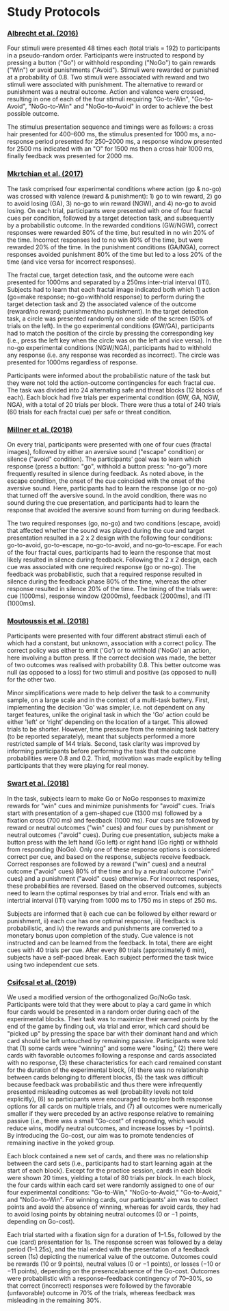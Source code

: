 # Study Protocols

### [Albrecht et al. (2016)](https://doi.org/10.1371/journal.pone.0152781)

Four stimuli were presented 48 times each (total trials = 192) to participants in a pseudo-random order. Participants were instructed to respond by pressing a button ("Go") or withhold responding ("NoGo") to gain rewards ("Win") or avoid punishments ("Avoid"). Stimuli were rewarded or punished at a probability of 0.8. Two stimuli were associated with reward and two stimuli were associated with punishment. The alternative to reward or punishment was a neutral outcome. Action and valence were crossed, resulting in one of each of the four stimuli requiring "Go-to-Win", "Go-to-Avoid", "NoGo-to-Win" and "NoGo-to-Avoid" in order to achieve the best possible outcome. 

The stimulus presentation sequence and timings were as follows: a cross hair presented for 400–600 ms, the stimulus presented for 1000 ms, a no-response period presented for 250–2000 ms, a response window presented for 2500 ms indicated with an "O" for 1500 ms then a cross hair 1000 ms, finally feedback was presented for 2000 ms. 

### [Mkrtchian et al. (2017)](https://doi.org/10.1016/j.biopsych.2017.01.017)

The task comprised four experimental conditions where action (go & no-go) was crossed with valence (reward & punishment): 1) go to win reward, 2) go to avoid losing (GA), 3) no-go to win reward (NGW), and 4) no-go to avoid losing. On each trial, participants were presented with one of four fractal cues per condition, followed by a target detection task, and subsequently by a probabilistic outcome. In the rewarded conditions (GW/NGW), correct responses were rewarded 80% of the time, but resulted in no win 20% of the time. Incorrect responses led to no win 80% of the time, but were rewarded 20% of the time. In the punishment conditions (GA/NGA), correct responses avoided punishment 80% of the time but led to a loss 20% of the time (and vice versa for incorrect responses).

The fractal cue, target detection task, and the outcome were each presented for 1000ms and separated by a 250ms inter-trial interval (ITI). Subjects had to learn that each fractal image indicated both which 1) action (go=make response; no-go=withhold response) to perform during the target detection task and 2) the associated valence of the outcome (reward/no reward; punishment/no punishment). In the target detection task, a circle was presented randomly on one side of the screen (50% of trials on the left). In the go experimental conditions (GW/GA), participants had to match the position of the circle by pressing the corresponding key (i.e., press the left key when the circle was on the left and vice versa). In the no-go experimental conditions (NGW/NGA), participants had to withhold any response (i.e. any response was recorded as incorrect). The circle was presented for 1000ms regardless of response. 

Participants were informed about the probabilistic nature of the task but they were not told the action-outcome contingencies for each fractal cue. The task was divided into 24 alternating safe and threat blocks (12 blocks of each). Each block had five trials per experimental condition (GW, GA, NGW, NGA), with a total of 20 trials per block. There were thus a total of 240 trials (60 trials for each fractal cue) per safe or threat condition. 

### [Millner et al. (2018)](https://doi.org/10.1162/jocn_a_01224)

On every trial, participants were presented with one of four cues (fractal images), followed by either an aversive sound ("escape" condition) or silence ("avoid" condition). The participants’ goal was to learn which response (press a button: "go", withhold a button press: "no-go") more frequently resulted in silence during feedback. As noted above, in the escape condition, the onset of the cue coincided with the onset of the aversive sound. Here, participants had to learn the response (go or no-go) that turned off the aversive sound. In the avoid condition, there was no sound during the cue presentation, and participants had to learn the response that avoided the aversive sound from turning on during feedback. 

The two required responses (go, no-go) and two conditions (escape, avoid) that affected whether the sound was played during the cue and target presentation resulted in a 2 x 2 design with the following four conditions: go-to-avoid, go-to-escape, no-go-to-avoid, and no-go-to-escape. For each of the four fractal cues, participants had to learn the response that most likely resulted in silence during feedback. Following the 2 x 2 design, each cue was associated with one required response (go or no-go). The feedback was probabilistic, such that a required response resulted in silence during the feedback phase 80% of the time, whereas the other response resulted in silence 20% of the time. The timing of the trials were: cue (1000ms), response window (2000ms), feedback (2000ms), and ITI (1000ms).

### [Moutoussis et al. (2018)](https://doi.org/10.1371/journal.pcbi.1006679)

Participants were presented with four different abstract stimuli each of which had a constant, but unknown, association with a correct policy. The correct policy was either to emit ('Go') or to withhold ('NoGo') an action, here involving a button press. If the correct decision was made, the better of two outcomes was realised with probability 0.8. This better outcome was null (as opposed to a loss) for two stimuli and positive (as opposed to null) for the other two. 

Minor simplifications were made to help deliver the task to a community sample, on a large scale and in the context of a multi-task battery. First, implementing the decision 'Go' was simpler, i.e. not dependent on any target features, unlike the original task in which the 'Go' action could be either 'left' or ‘right’ depending on the location of a target. This allowed trials to be shorter. However, time pressure from the remaining task battery (to be reported separately), meant that subjects performed a more restricted sample of 144 trials. Second, task clarity was improved by informing participants before performing the task that the outcome probabilities were 0.8 and 0.2. Third, motivation was made explicit by telling participants that they were playing for real money. 

### [Swart et al. (2018)](https://doi.org/10.1371/journal.pbio.2005979)

In the task, subjects learn to make Go or NoGo responses to maximize rewards for "win" cues and minimize punishments for "avoid" cues. Trials start with presentation of a gem-shaped cue (1300 ms) followed by a fixation cross (700 ms) and feedback (1000 ms). Four cues are followed by reward or neutral outcomes ("win" cues) and four cues by punishment or neutral outcomes ("avoid" cues). During cue presentation, subjects make a button press with the left hand (Go left) or right hand (Go right) or withhold from responding (NoGo). Only one of these response options is considered correct per cue, and based on the response, subjects receive feedback. Correct responses are followed by a reward ("win" cues) and a neutral outcome ("avoid" cues) 80% of the time and by a neutral outcome ("win" cues) and a punishment ("avoid" cues) otherwise. For incorrect responses, these probabilities are reversed. Based on the observed outcomes, subjects need to learn the optimal responses by trial and error. Trials end with an intertrial interval (ITI) varying from 1000 ms to 1750 ms in steps of 250 ms.

Subjects are informed that i) each cue can be followed by either reward or punishment, ii) each cue has one optimal response, iii) feedback is probabilistic, and iv) the rewards and punishments are converted to a monetary bonus upon completion of the study. Cue valence is not instructed and can be learned from the feedback. In total, there are eight cues with 40 trials per cue. After every 80 trials (approximately 6 min), subjects have a self-paced break. Each subject performed the task twice using two independent cue sets.

### [Csifcsal et al. (2019)](https://doi.org/10.1162/jocn_a_01515)

We used a modified version of the orthogonalized Go/NoGo task. Participants were told that they were about to play a card game in which four cards would be presented in a random order during each of the experimental blocks. Their task was to maximize their earned points by the end of the game by finding out, via trial and error, which card should be "picked up" by pressing the space bar with their dominant hand and which card should be left untouched by remaining passive. Participants were told that (1) some cards were "winning" and some were "losing," (2) there were cards with favorable outcomes following a response and cards associated with no response, (3) these characteristics for each card remained constant for the duration of the experimental block, (4) there was no relationship between cards belonging to different blocks, (5) the task was difficult because feedback was probabilistic and thus there were infrequently presented misleading outcomes as well (probability levels not told explicitly), (6) so participants were encouraged to explore both response options for all cards on multiple trials, and (7) all outcomes were numerically smaller if they were preceded by an active response relative to remaining passive (i.e., there was a small "Go-cost" of responding, which would reduce wins, modify neutral outcomes, and increase losses by −1 points). By introducing the Go-cost, our aim was to promote tendencies of remaining inactive in the yoked group. 

Each block contained a new set of cards, and there was no relationship between the card sets (i.e., participants had to start learning again at the start of each block). Except for the practice session, cards in each block were shown 20 times, yielding a total of 80 trials per block. In each block, the four cards within each card set were randomly assigned to one of our four experimental conditions: "Go-to-Win," "NoGo-to-Avoid," "Go-to-Avoid," and "NoGo-to-Win". For winning cards, our participants' aim was to collect points and avoid the absence of winning, whereas for avoid cards, they had to avoid losing points by obtaining neutral outcomes (0 or −1 points, depending on Go-cost). 

Each trial started with a fixation sign for a duration of 1–1.5s, followed by the cue (card) presentation for 1s. The response screen was followed by a delay period (1–1.25s), and the trial ended with the presentation of a feedback screen (1s) depicting the numerical value of the outcome. Outcomes could be rewards (10 or 9 points), neutral values (0 or −1 points), or losses (−10 or −11 points), depending on the presence/absence of the Go-cost. Outcomes were probabilistic with a response–feedback contingency of 70–30%, so that correct (incorrect) responses were followed by the favorable (unfavorable) outcome in 70% of the trials, whereas feedback was misleading in the remaining 30%. 